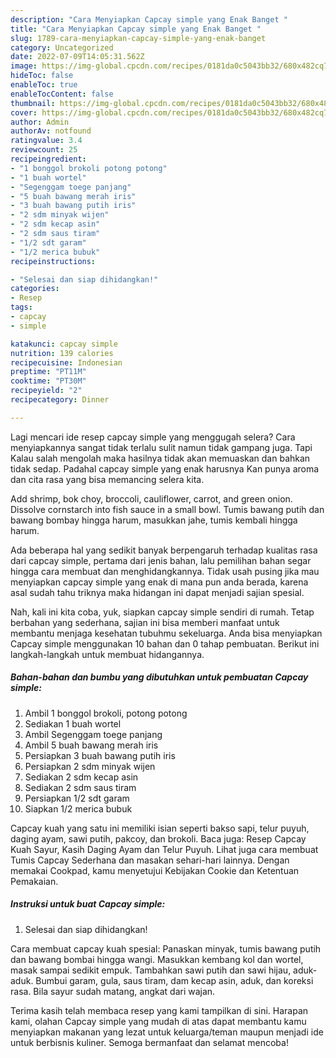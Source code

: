 ```yaml
---
description: "Cara Menyiapkan Capcay simple yang Enak Banget "
title: "Cara Menyiapkan Capcay simple yang Enak Banget "
slug: 1789-cara-menyiapkan-capcay-simple-yang-enak-banget
category: Uncategorized
date: 2022-07-09T14:05:31.562Z
image: https://img-global.cpcdn.com/recipes/0181da0c5043bb32/680x482cq70/capcay-simple-foto-resep-utama.jpg
hideToc: false
enableToc: true
enableTocContent: false
thumbnail: https://img-global.cpcdn.com/recipes/0181da0c5043bb32/680x482cq70/capcay-simple-foto-resep-utama.jpg
cover: https://img-global.cpcdn.com/recipes/0181da0c5043bb32/680x482cq70/capcay-simple-foto-resep-utama.jpg
author: Admin
authorAv: notfound
ratingvalue: 3.4
reviewcount: 25
recipeingredient:
- "1 bonggol brokoli potong potong"
- "1 buah wortel"
- "Segenggam toege panjang"
- "5 buah bawang merah iris"
- "3 buah bawang putih iris"
- "2 sdm minyak wijen"
- "2 sdm kecap asin"
- "2 sdm saus tiram"
- "1/2 sdt garam"
- "1/2 merica bubuk"
recipeinstructions:

- "Selesai dan siap dihidangkan!"
categories:
- Resep
tags:
- capcay
- simple

katakunci: capcay simple 
nutrition: 139 calories
recipecuisine: Indonesian
preptime: "PT11M"
cooktime: "PT30M"
recipeyield: "2"
recipecategory: Dinner

---
```



Lagi mencari ide resep capcay simple yang menggugah selera? Cara menyiapkannya sangat tidak terlalu sulit namun tidak gampang juga. Tapi Kalau salah mengolah maka hasilnya tidak akan memuaskan dan bahkan tidak sedap. Padahal capcay simple yang enak harusnya Kan punya aroma dan cita rasa yang bisa memancing selera kita.


Add shrimp, bok choy, broccoli, cauliflower, carrot, and green onion. Dissolve cornstarch into fish sauce in a small bowl. Tumis bawang putih dan bawang bombay hingga harum, masukkan jahe, tumis kembali hingga harum.

Ada beberapa hal yang sedikit banyak berpengaruh terhadap kualitas rasa dari capcay simple, pertama dari jenis bahan, lalu pemilihan bahan segar hingga cara membuat dan menghidangkannya. Tidak usah pusing jika mau menyiapkan capcay simple yang enak di mana pun anda berada, karena asal sudah tahu triknya maka hidangan ini dapat menjadi sajian spesial.


Nah, kali ini kita coba, yuk, siapkan capcay simple sendiri di rumah. Tetap berbahan yang sederhana, sajian ini bisa memberi manfaat untuk membantu menjaga kesehatan tubuhmu sekeluarga. Anda bisa menyiapkan Capcay simple menggunakan 10 bahan dan 0 tahap pembuatan. Berikut ini langkah-langkah untuk membuat hidangannya.

<!--inarticleads1-->

##### Bahan-bahan dan bumbu yang dibutuhkan untuk pembuatan Capcay simple:

1. Ambil 1 bonggol brokoli, potong potong
1. Sediakan 1 buah wortel
1. Ambil Segenggam toege panjang
1. Ambil 5 buah bawang merah iris
1. Persiapkan 3 buah bawang putih iris
1. Persiapkan 2 sdm minyak wijen
1. Sediakan 2 sdm kecap asin
1. Sediakan 2 sdm saus tiram
1. Persiapkan 1/2 sdt garam
1. Siapkan 1/2 merica bubuk


Capcay kuah yang satu ini memiliki isian seperti bakso sapi, telur puyuh, daging ayam, sawi putih, pakcoy, dan brokoli. Baca juga: Resep Capcay Kuah Sayur, Kasih Daging Ayam dan Telur Puyuh. Lihat juga cara membuat Tumis Capcay Sederhana dan masakan sehari-hari lainnya. Dengan memakai Cookpad, kamu menyetujui Kebijakan Cookie dan Ketentuan Pemakaian. 

<!--inarticleads2-->

##### Instruksi untuk buat Capcay simple:


1. Selesai dan siap dihidangkan!

Cara membuat capcay kuah spesial: Panaskan minyak, tumis bawang putih dan bawang bombai hingga wangi. Masukkan kembang kol dan wortel, masak sampai sedikit empuk. Tambahkan sawi putih dan sawi hijau, aduk-aduk. Bumbui garam, gula, saus tiram, dam kecap asin, aduk, dan koreksi rasa. Bila sayur sudah matang, angkat dari wajan. 

Terima kasih telah membaca resep yang kami tampilkan di sini. Harapan kami, olahan Capcay simple yang mudah di atas dapat membantu kamu menyiapkan makanan yang lezat untuk keluarga/teman maupun menjadi ide untuk berbisnis kuliner. Semoga bermanfaat dan selamat mencoba!
